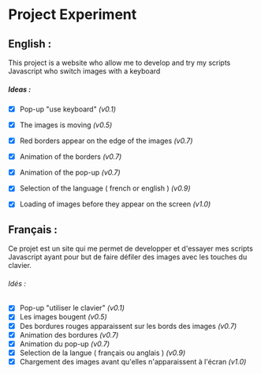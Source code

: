 #  Project Experiment
## English : 
This project is a website who allow me to develop and try my scripts Javascript who switch images with a keyboard

##### Ideas :
- [x] Pop-up "use keyboard" *(v0.1)*
- [x] The images is moving *(v0.5)*
- [x] Red borders appear on the edge of the images *(v0.7)*
- [x] Animation of the borders *(v0.7)*
- [x] Animation of the pop-up *(v0.7)*
- [x] Selection of the language ( french or english ) *(v0.9)*
- [x] Loading of images before they appear on the screen *(v1.0)*


## Français :
Ce projet est un site qui me permet de developper et d'essayer mes scripts Javascript ayant pour but de faire défiler des images avec les touches du clavier.

###### Idés :
- [x] Pop-up "utiliser le clavier" *(v0.1)*
- [x] Les images bougent *(v0.5)*
- [x] Des bordures rouges apparaissent sur les bords des images *(v0.7)*
- [x] Animation des bordures *(v0.7)*
- [x] Animation du pop-up *(v0.7)*
- [x] Selection de la langue ( français ou anglais ) *(v0.9)*
- [x] Chargement des images avant qu'elles n'apparaissent à l'écran *(v1.0)*
